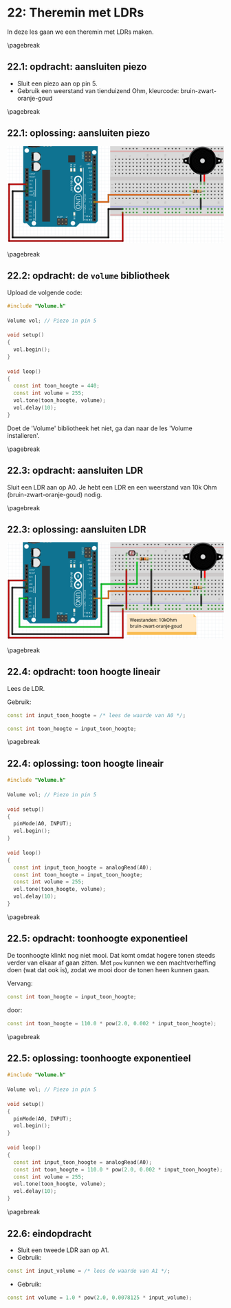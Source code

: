 # 22: Theremin met LDRs

In deze les gaan we een theremin met LDRs maken.

\pagebreak

## 22.1: opdracht: aansluiten piezo

 * Sluit een piezo aan op pin 5.
 * Gebruik een weerstand van tienduizend Ohm,
   kleurcode: bruin-zwart-oranje-goud

\pagebreak

## 22.1: oplossing: aansluiten piezo

![Aansluiten piezo](22_piezo.png)

\pagebreak

## 22.2: opdracht: de `volume` bibliotheek

Upload de volgende code:

```c++
#include "Volume.h"

Volume vol; // Piezo in pin 5

void setup()
{
  vol.begin();
}

void loop()
{
  const int toon_hoogte = 440;
  const int volume = 255;
  vol.tone(toon_hoogte, volume);
  vol.delay(10);
}
```

Doet de 'Volume' bibliotheek het niet, ga dan naar de les 'Volume installeren'.

\pagebreak

## 22.3: opdracht: aansluiten LDR

Sluit een LDR aan op A0. 
Je hebt een LDR en een weerstand van 10k Ohm (bruin-zwart-oranje-goud) nodig. 

\pagebreak

## 22.3: oplossing: aansluiten LDR

![Aansluiten LDR](22_een_LDR.png)

\pagebreak

## 22.4: opdracht: toon hoogte lineair

Lees de LDR.

Gebruik:

```c++
const int input_toon_hoogte = /* lees de waarde van A0 */;
```

```c++
const int toon_hoogte = input_toon_hoogte;
```

\pagebreak

## 22.4: oplossing: toon hoogte lineair

```c++
#include "Volume.h"

Volume vol; // Piezo in pin 5

void setup()
{
  pinMode(A0, INPUT);
  vol.begin();
}

void loop()
{
  const int input_toon_hoogte = analogRead(A0);
  const int toon_hoogte = input_toon_hoogte;
  const int volume = 255;
  vol.tone(toon_hoogte, volume);
  vol.delay(10);
}
```

\pagebreak

## 22.5: opdracht: toonhoogte exponentieel

De toonhoogte klinkt nog niet mooi. 
Dat komt omdat hogere tonen steeds verder van elkaar af gaan zitten.
Met `pow` kunnen we een machtverheffing doen (wat dat ook is),
zodat we mooi door de tonen heen kunnen gaan.

Vervang:

```c++
const int toon_hoogte = input_toon_hoogte;
```

door:

```c++
const int toon_hoogte = 110.0 * pow(2.0, 0.002 * input_toon_hoogte);
```

\pagebreak

## 22.5: oplossing: toonhoogte exponentieel

```c++
#include "Volume.h"

Volume vol; // Piezo in pin 5

void setup()
{
  pinMode(A0, INPUT);
  vol.begin();
}

void loop()
{
  const int input_toon_hoogte = analogRead(A0);
  const int toon_hoogte = 110.0 * pow(2.0, 0.002 * input_toon_hoogte);
  const int volume = 255;
  vol.tone(toon_hoogte, volume);
  vol.delay(10);
}
```

\pagebreak

## 22.6: eindopdracht

 * Sluit een tweede LDR aan op A1.
 * Gebruik:

```c++
const int input_volume = /* lees de waarde van A1 */;
```

 * Gebruik:

```c++
const int volume = 1.0 * pow(2.0, 0.0078125 * input_volume);
```
